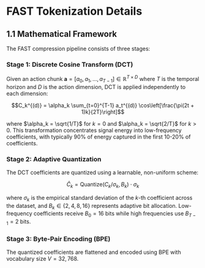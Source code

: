 # FAST Tokenization Details

## 1.1 Mathematical Framework

The FAST compression pipeline consists of three stages:

### Stage 1: Discrete Cosine Transform (DCT)

Given an action chunk $\mathbf{a} = [a_0, a_1, ..., a_{T-1}] \in \mathbb{R}^{T \times D}$ where $T$ is the temporal horizon and $D$ is the action dimension, DCT is applied independently to each dimension:

$$C_k^{(d)} = \alpha_k \sum_{t=0}^{T-1} a_t^{(d)} \cos\left[\frac{\pi(2t + 1)k}{2T}\right]$$

where $\alpha_k = \sqrt{1/T}$ for $k = 0$ and $\alpha_k = \sqrt{2/T}$ for $k > 0$. This transformation concentrates signal energy into low-frequency coefficients, with typically 90% of energy captured in the first 10-20% of coefficients.

### Stage 2: Adaptive Quantization

The DCT coefficients are quantized using a learnable, non-uniform scheme:

$$\hat{C}_k = \text{Quantize}(C_k/\sigma_k, B_k) \cdot \sigma_k$$

where $\sigma_k$ is the empirical standard deviation of the $k$-th coefficient across the dataset, and $B_k \in \{2, 4, 8, 16\}$ represents adaptive bit allocation. Low-frequency coefficients receive $B_0 = 16$ bits while high frequencies use $B_{T-1} = 2$ bits.

### Stage 3: Byte-Pair Encoding (BPE)

The quantized coefficients are flattened and encoded using BPE with vocabulary size $V = 32,768$.